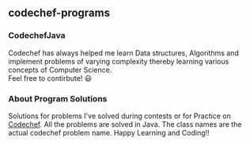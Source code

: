 ## codechef-programs

### CodechefJava
Codechef has always helped me learn Data structures, Algorithms and implement problems of varying complexity thereby learning various concepts of Computer Science. <br />Feel free to contirbute! :smiley:



### About Program Solutions
Solutions for problems I've solved during contests or for Practice on [Codechef](https://www.codechef.com).
All the problems are solved in Java.
The class names are the actual codechef problem name.
Happy Learning and Coding!!
